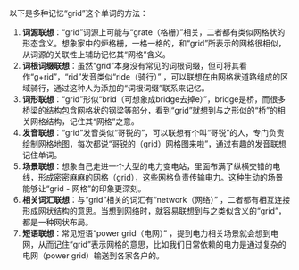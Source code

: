 以下是多种记忆“grid”这个单词的方法：
1. **词源联想**：“grid”词源上可能与“grate（格栅）”相关，二者都有类似网格状的形态含义。想象家中的炉格栅，一格一格的，和“grid”所表示的网格很相似，从词源的关联性上辅助记忆其“网格”含义。
2. **词根词缀联想**：虽然“grid”本身没有常见的词根词缀，但可将其看作“g+rid”，“rid”发音类似“ride（骑行）” ，可以联想在由网格状道路组成的区域骑行，通过这种人为添加的“词根词缀”联系来记忆。
3. **词形联想**：“grid”形似“brid（可想象成bridge去掉e）”，bridge是桥，而很多桥梁的结构包含网格状的钢梁等部分，看到“grid”就想到与之形似的“桥”的相关网格结构，记住其“网格”之意。
4. **发音联想**：“grid”发音类似“哥锐的”，可以联想有个叫“哥锐”的人，专门负责绘制网格地图，每次都说“哥锐的（grid）网格图来啦”，通过有趣的发音联想记住单词。
5. **场景联想**：想象自己走进一个大型的电力变电站，里面布满了纵横交错的电线，形成密密麻麻的网格（grid），这些网格负责传输电力。这种生动的场景能够让“grid - 网格”的印象更深刻。
6. **相关词汇联想**：与“grid”相关的词汇有“network（网络）” ，二者都有相互连接形成网状结构的意思。当想到网络时，就容易联想到与之类似含义的“grid”，都是一种网状布局。
7. **短语联想**：常见短语“power grid（电网）” ，提到电力相关场景就会想到电网，从而记住“grid”表示网格的意思，比如我们日常依赖的电力是通过复杂的电网（power grid）输送到各家各户的。 